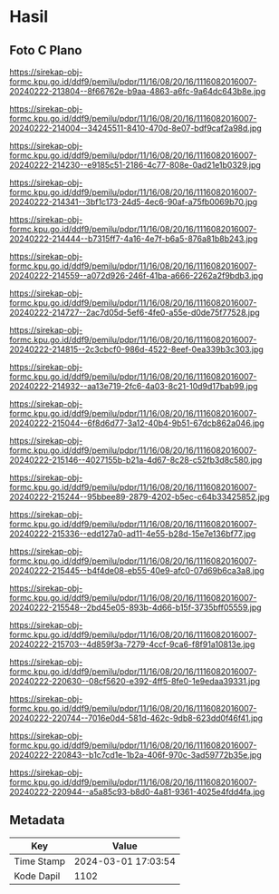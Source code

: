 # Hasil

## Foto C Plano

https://sirekap-obj-formc.kpu.go.id/ddf9/pemilu/pdpr/11/16/08/20/16/1116082016007-20240222-213804--8f66762e-b9aa-4863-a6fc-9a64dc643b8e.jpg

https://sirekap-obj-formc.kpu.go.id/ddf9/pemilu/pdpr/11/16/08/20/16/1116082016007-20240222-214004--34245511-8410-470d-8e07-bdf9caf2a98d.jpg

https://sirekap-obj-formc.kpu.go.id/ddf9/pemilu/pdpr/11/16/08/20/16/1116082016007-20240222-214230--e9185c51-2186-4c77-808e-0ad21e1b0329.jpg

https://sirekap-obj-formc.kpu.go.id/ddf9/pemilu/pdpr/11/16/08/20/16/1116082016007-20240222-214341--3bf1c173-24d5-4ec6-90af-a75fb0069b70.jpg

https://sirekap-obj-formc.kpu.go.id/ddf9/pemilu/pdpr/11/16/08/20/16/1116082016007-20240222-214444--b7315ff7-4a16-4e7f-b6a5-876a81b8b243.jpg

https://sirekap-obj-formc.kpu.go.id/ddf9/pemilu/pdpr/11/16/08/20/16/1116082016007-20240222-214559--a072d926-246f-41ba-a666-2262a2f9bdb3.jpg

https://sirekap-obj-formc.kpu.go.id/ddf9/pemilu/pdpr/11/16/08/20/16/1116082016007-20240222-214727--2ac7d05d-5ef6-4fe0-a55e-d0de75f77528.jpg

https://sirekap-obj-formc.kpu.go.id/ddf9/pemilu/pdpr/11/16/08/20/16/1116082016007-20240222-214815--2c3cbcf0-986d-4522-8eef-0ea339b3c303.jpg

https://sirekap-obj-formc.kpu.go.id/ddf9/pemilu/pdpr/11/16/08/20/16/1116082016007-20240222-214932--aa13e719-2fc6-4a03-8c21-10d9d17bab99.jpg

https://sirekap-obj-formc.kpu.go.id/ddf9/pemilu/pdpr/11/16/08/20/16/1116082016007-20240222-215044--6f8d6d77-3a12-40b4-9b51-67dcb862a046.jpg

https://sirekap-obj-formc.kpu.go.id/ddf9/pemilu/pdpr/11/16/08/20/16/1116082016007-20240222-215146--4027155b-b21a-4d67-8c28-c52fb3d8c580.jpg

https://sirekap-obj-formc.kpu.go.id/ddf9/pemilu/pdpr/11/16/08/20/16/1116082016007-20240222-215244--95bbee89-2879-4202-b5ec-c64b33425852.jpg

https://sirekap-obj-formc.kpu.go.id/ddf9/pemilu/pdpr/11/16/08/20/16/1116082016007-20240222-215336--edd127a0-ad11-4e55-b28d-15e7e136bf77.jpg

https://sirekap-obj-formc.kpu.go.id/ddf9/pemilu/pdpr/11/16/08/20/16/1116082016007-20240222-215445--b4f4de08-eb55-40e9-afc0-07d69b6ca3a8.jpg

https://sirekap-obj-formc.kpu.go.id/ddf9/pemilu/pdpr/11/16/08/20/16/1116082016007-20240222-215548--2bd45e05-893b-4d66-b15f-3735bff05559.jpg

https://sirekap-obj-formc.kpu.go.id/ddf9/pemilu/pdpr/11/16/08/20/16/1116082016007-20240222-215703--4d859f3a-7279-4ccf-9ca6-f8f91a10813e.jpg

https://sirekap-obj-formc.kpu.go.id/ddf9/pemilu/pdpr/11/16/08/20/16/1116082016007-20240222-220630--08cf5620-e392-4ff5-8fe0-1e9edaa39331.jpg

https://sirekap-obj-formc.kpu.go.id/ddf9/pemilu/pdpr/11/16/08/20/16/1116082016007-20240222-220744--7016e0d4-581d-462c-9db8-623dd0f46f41.jpg

https://sirekap-obj-formc.kpu.go.id/ddf9/pemilu/pdpr/11/16/08/20/16/1116082016007-20240222-220843--b1c7cd1e-1b2a-406f-970c-3ad59772b35e.jpg

https://sirekap-obj-formc.kpu.go.id/ddf9/pemilu/pdpr/11/16/08/20/16/1116082016007-20240222-220944--a5a85c93-b8d0-4a81-9361-4025e4fdd4fa.jpg


## Metadata

| Key        | Value               |
| ---------- | ------------------- |
| Time Stamp | 2024-03-01 17:03:54 |
| Kode Dapil | 1102                |



